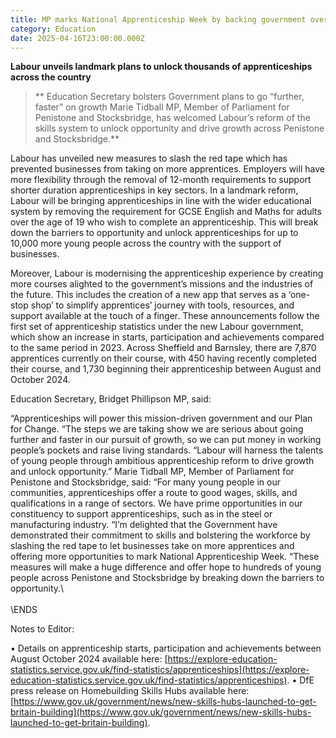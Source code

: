 ```yaml
---
title: MP marks National Apprenticeship Week by backing government overhaul of system
category: Education
date: 2025-04-16T23:00:00.000Z
---
```


**Labour unveils landmark plans to unlock thousands of apprenticeships across the country**

> \*\* Education Secretary bolsters Government plans to go “further, faster” on growth
> Marie Tidball MP, Member of Parliament for Penistone and Stocksbridge, has welcomed Labour’s reform of the skills system to unlock opportunity and drive growth across Penistone and Stocksbridge.\*\*

Labour has unveiled new measures to slash the red tape which has prevented businesses from taking on more apprentices. Employers will have more flexibility through the removal of 12-month requirements to support shorter duration apprenticeships in key sectors.
In a landmark reform, Labour will be bringing apprenticeships in line with the wider educational system by removing the requirement for GCSE English and Maths for adults over the age of 19 who wish to complete an apprenticeship. This will break down the barriers to opportunity and unlock apprenticeships for up to 10,000 more young people across the country with the support of businesses.

Moreover, Labour is modernising the apprenticeship experience by creating more courses alighted to the government’s missions and the industries of the future. This includes the creation of a new app that serves as a ‘one-stop shop’ to simplify apprentices’ journey with tools, resources, and support available at the touch of a finger.
These announcements follow the first set of apprenticeship statistics under the new Labour government, which show an increase in starts, participation and achievements compared to the same period in 2023. Across Sheffield and Barnsley, there are 7,870 apprentices currently on their course, with 450 having recently completed their course, and 1,730 beginning their apprenticeship between August and October 2024.

Education Secretary, Bridget Phillipson MP, said:

“Apprenticeships will power this mission-driven government and our Plan for Change.
“The steps we are taking show we are serious about going further and faster in our pursuit of growth, so we can put money in working people’s pockets and raise living standards.
“Labour will harness the talents of young people through ambitious apprenticeship reform to drive growth and unlock opportunity.”
Marie Tidball MP, Member of Parliament for Penistone and Stocksbridge, said:
“For many young people in our communities, apprenticeships offer a route to good wages, skills, and qualifications in a range of sectors. We have prime opportunities in our constituency to support apprenticeships, such as in the steel or manufacturing industry.
“I’m delighted that the Government have demonstrated their commitment to skills and bolstering the workforce by slashing the red tape to let businesses take on more apprentices and offering more opportunities to mark National Apprenticeship Week.
“These measures will make a huge difference and offer hope to hundreds of young people across Penistone and Stocksbridge by breaking down the barriers to opportunity.\\\
\
\ENDS

Notes to Editor:

•   Details on apprenticeship starts, participation and achievements between August October 2024 available here: [https://explore-education-statistics.service.gov.uk/find-statistics/apprenticeships](https://explore-education-statistics.service.gov.uk/find-statistics/apprenticeships). •   DfE press release on Homebuilding Skills Hubs available here: [https://www.gov.uk/government/news/new-skills-hubs-launched-to-get-britain-building](https://www.gov.uk/government/news/new-skills-hubs-launched-to-get-britain-building).

